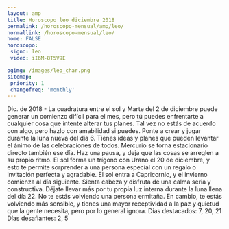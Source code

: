```yaml
---
layout: amp
title: Horoscopo leo diciembre 2018 
permalink: /horoscopo-mensual/amp/leo/
normallink: /horoscopo-mensual/leo/
home: FALSE
horoscopo:
 signo: leo
 video: iI6M-8T5V9E

ogimg: /images/leo_char.png
sitemap:
 priority: 1
 changefreq: 'monthly'
---
```



Dic. de 2018 - La cuadratura entre el sol y Marte del 2 de diciembre puede generar un comienzo difícil para el mes, pero tú puedes enfrentarte a cualquier cosa que intente alterar tus planes. Tal vez no estás de acuerdo con algo, pero hazlo con amabilidad si puedes. 
Ponte a crear y jugar durante la luna nueva del día 6. Tienes ideas y planes que pueden levantar el ánimo de las celebraciones de todos. Mercurio se torna estacionario directo también ese día. Haz una pausa, y deja que las cosas se arreglen a su propio ritmo. 
El sol forma un trígono con Urano el 20 de diciembre, y esto te permite sorprender a una persona especial con un regalo o invitación perfecta y agradable. El sol entra a Capricornio, y el invierno comienza al día siguiente. Sienta cabeza y disfruta de una calma seria y constructiva. 
Déjate llevar más por tu propia luz interna durante la luna llena del día 22. No te estás volviendo una persona ermitaña. En cambio, te estás volviendo más sensible, y tienes una mayor receptividad a la paz y quietud que la gente necesita, pero por lo general ignora. 
Días destacados: 7, 20, 21
Días desafiantes: 2, 5
